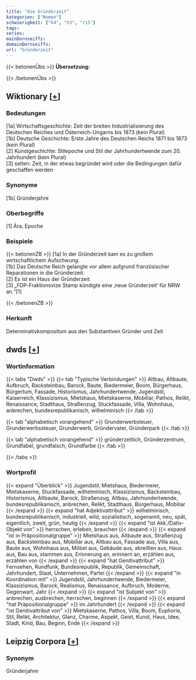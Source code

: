 ```yaml
---
title: "die Gründerzeit"
kategorien: ["Nomen"]
schwierigkeit: ["k4", "h3", "r15"]
tags:
series:
mainDornseiffs:
domainDornseiffs:
url: "Gründerzeit"
---
```


{{< betonenÜbs >}}
**Übersetzung:**  
  
{{< /betonenÜbs >}}

## Wiktionary [[+](https://de.wiktionary.org/wiki/Gründerzeit)]

### Bedeutungen
[1a] Wirtschaftsgeschichte: Zeit der breiten Industrialisierung des Deutschen Reiches und Österreich-Ungarns bis 1873 (kein Plural)  
[1b] Deutsche Geschichte: Erste Jahre des Deutschen Reichs 1871 bis 1873 (kein Plural)  
[2] Kunstgeschichte: Stilepoche und Stil der Jahrhundertwende zum 20. Jahrhundert (kein Plural)  
[3] selten: Zeit, in der etwas begründet wird oder die Bedingungen dafür geschaffen werden  

### Synonyme
[1b] Gründerjahre  

### Oberbegriffe
[1] Ära, Epoche  

### Beispiele
{{< betonenZB >}}
[1a] In der Gründerzeit kam es zu großem wirtschaftlichem Aufschwung.  
[1b] Das Deutsche Reich gelangte vor allem aufgrund französischer Reparationen in die Gründerzeit.  
[2] Es ist ein Haus der Gründerzeit.  
[3] „FDP-Fraktionsvize Stamp kündigte eine ‚neue Gründerzeit‘ für NRW an.“[1]  

{{< /betonenZB >}}
### Herkunft
Determinativkompositum aus den Substantiven Gründer und Zeit  



## dwds [[+](https://www.dwds.de/wb/Gründerzeit)]

### Wortinformation
{{< tabs "Dwds" >}}
{{< tab "Typische Verbindungen" >}}
Altbau, Altbaute, Aufbruch, Backsteinbau, Barock, Baute, Biedermeier, Boom, Bürgerhaus, Bürgertum, Fassade, Historismus, Jahrhundertwende, Jugendstil, Kaiserreich, Klassizismus, Mietshaus, Mietskaserne, Mobiliar, Pathos, Relikt, Renaissance, Stadthaus, Straßenzug, Stuckfassade, Villa, Wohnhaus, anbrechen, bundesrepublikanisch, wilhelminisch
{{< /tab >}}

{{< tab "alphabetisch vorangehend" >}}
Grunderwerbsteuer, Grunderwerbssteuer, Grunderwerb, Gründervater, Gründerpark
{{< /tab >}}

{{< tab "alphabetisch vorangehend" >}}
gründerzeitlich, Gründerzentrum, Grundfabel, grundfalsch, Grundfarbe
{{< /tab >}}

{{< /tabs >}}

### Wortprofil
{{< expand "Überblick" >}} Jugendstil, Mietshaus, Biedermeier, Mietskaserne, Stuckfassade, wilhelminisch, Klassizismus, Backsteinbau, Historismus, Altbaute, Barock, Straßenzug, Altbau, Jahrhundertwende, bundesrepublikanisch, anbrechen, Relikt, Stadthaus, Bürgerhaus, Mobiliar {{< /expand >}}
{{< expand "hat Adjektivattribut" >}} wilhelminisch, bundesrepublikanisch, industriell, wild, sozialistisch, sogenannt, neu, spät, eigentlich, zweit, grün, heutig {{< /expand >}}
{{< expand "ist Akk./Dativ-Objekt von" >}} herrschen, erleben, brauchen {{< /expand >}}
{{< expand "ist in Präpositionalgruppe" >}} Mietshaus aus, Altbaute aus, Straßenzug aus, Backsteinbau aus, Mobiliar aus, Altbau aus, Fassade aus, Villa aus, Baute aus, Wohnhaus aus, Möbel aus, Gebäude aus, abreißen aus, Haus aus, Bau aus, stammen aus, Erinnerung an, erinnern an, erzählen aus, erzählen von {{< /expand >}}
{{< expand "hat Genitivattribut" >}} Fernsehen, Rundfunk, Bundesrepublik, Republik, Gemeinschaft, Jahrhundert, Staat, Unternehmen, Partei {{< /expand >}}
{{< expand "in Koordination mit" >}} Jugendstil, Jahrhundertwende, Biedermeier, Klassizismus, Barock, Realismus, Renaissance, Aufbruch, Moderne, Gegenwart, Jahr {{< /expand >}}
{{< expand "ist Subjekt von" >}} anbrechen, ausbrechen, herrschen, beginnen {{< /expand >}}
{{< expand "hat Präpositionalgruppe" >}} im Jahrhundert {{< /expand >}}
{{< expand "ist Genitivattribut von" >}} Mietskaserne, Pathos, Villa, Boom, Euphorie, Stil, Relikt, Architektur, Glanz, Charme, Aspekt, Geist, Kunst, Haus, Idee, Stadt, Kind, Bau, Beginn, Ende {{< /expand >}}

## Leipzig Corpora [[+](https://corpora.uni-leipzig.de/en/res?word=Gründerzeit&corpusId=deu_newscrawl-public_2018)]


### Synonym
Gründerjahre

